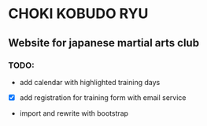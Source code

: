 # CHOKI KOBUDO RYU
## Website for japanese martial arts club
### TODO:
- add calendar with highlighted training days
- [x] add registration for training form with email service
- import and rewrite with bootstrap

